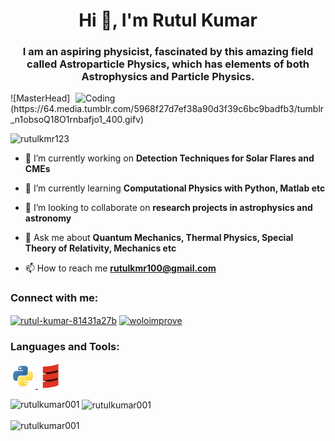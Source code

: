 <h1 align="center">Hi 👋, I'm Rutul Kumar</h1>
<h3 align="center">I am an aspiring physicist, fascinated by this amazing field called Astroparticle Physics, which has elements of both Astrophysics and Particle Physics.</h3>
<img align="right" alt="Coding" width="400" src="https://i.giphy.com/PkKzNQjwPy7GvxZbfe.webp">
![MasterHead](https://64.media.tumblr.com/5968f27d7ef38a90d3f39c6bc9badfb3/tumblr_n1obsoQ18O1rnbafjo1_400.gifv)


<p align="left"> <img src="https://komarev.com/ghpvc/?username=rutulkmr123&label=Profile%20views&color=0e75b6&style=flat" alt="rutulkmr123" /> </p>

- 🔭 I’m currently working on **Detection Techniques for Solar Flares and CMEs**

- 🌱 I’m currently learning **Computational Physics with Python, Matlab etc**

- 👯 I’m looking to collaborate on **research projects in astrophysics and astronomy**

- 💬 Ask me about **Quantum Mechanics, Thermal Physics, Special Theory of Relativity, Mechanics etc**

- 📫 How to reach me **rutulkmr100@gmail.com**

<h3 align="left">Connect with me:</h3>
<p align="left">
<a href="https://linkedin.com/in/rutul-kumar-81431a27b" target="blank"><img align="center" src="https://raw.githubusercontent.com/rahuldkjain/github-profile-readme-generator/master/src/images/icons/Social/linked-in-alt.svg" alt="rutul-kumar-81431a27b" height="30" width="40" /></a>
<a href="https://discord.gg/woloimprove" target="blank"><img align="center" src="https://raw.githubusercontent.com/rahuldkjain/github-profile-readme-generator/master/src/images/icons/Social/discord.svg" alt="woloimprove" height="30" width="40" /></a>
</p>

<h3 align="left">Languages and Tools:</h3>
<p align="left"> <a href="https://www.python.org" target="_blank" rel="noreferrer"> <img src="https://raw.githubusercontent.com/devicons/devicon/master/icons/python/python-original.svg" alt="python" width="40" height="40"/> </a> <a href="https://www.scala-lang.org" target="_blank" rel="noreferrer"> <img src="https://raw.githubusercontent.com/devicons/devicon/master/icons/scala/scala-original.svg" alt="scala" width="40" height="40"/> </a> </p>

<p><img align="left" src="https://github-readme-stats.vercel.app/api/top-langs?username=rutulkumar001&show_icons=true&locale=en&layout=compact" alt="rutulkumar001" /></p>

<p>&nbsp;<img align="center" src="https://github-readme-stats.vercel.app/api?username=rutulkumar001&show_icons=true&locale=en" alt="rutulkumar001" /></p>

<p><img align="center" src="https://github-readme-streak-stats.herokuapp.com/?user=rutulkumar001&" alt="rutulkumar001" /></p>
